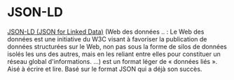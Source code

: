 # JSON-LD 

[JSON-LD (JSON for Linked Data)](http://json-ld.org/)  (Web des données .. : Le Web des données est une initiative du W3C visant à favoriser la publication de données structurées sur le Web, non pas sous la forme de silos de données isolés les uns des autres, mais en les reliant entre elles pour constituer un réseau global d'informations. …)
est un format léger de « données liés ». Aisé à écrire et lire.
Basé sur le format JSON qui a déjà son succès.